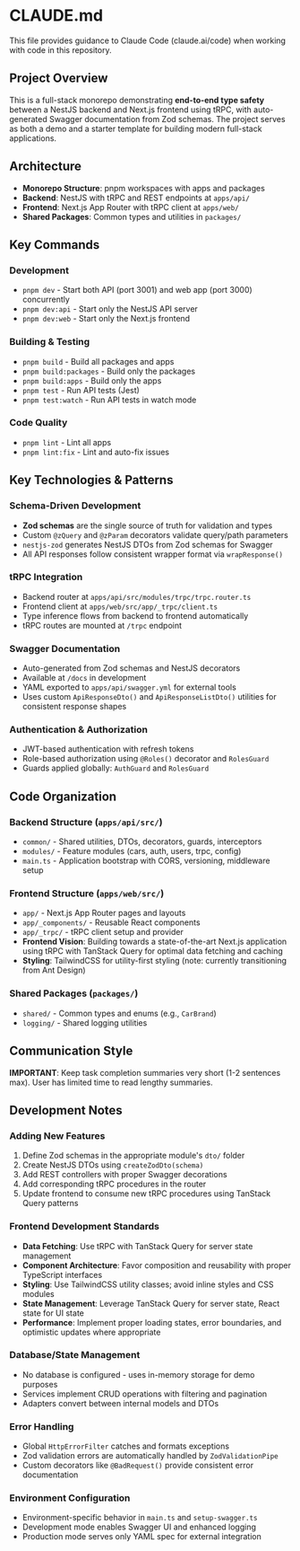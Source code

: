 # CLAUDE.md

This file provides guidance to Claude Code (claude.ai/code) when working with code in this repository.

## Project Overview

This is a full-stack monorepo demonstrating **end-to-end type safety** between a NestJS backend and Next.js frontend using tRPC, with auto-generated Swagger documentation from Zod schemas. The project serves as both a demo and a starter template for building modern full-stack applications.

## Architecture

- **Monorepo Structure**: pnpm workspaces with apps and packages
- **Backend**: NestJS with tRPC and REST endpoints at `apps/api/`
- **Frontend**: Next.js App Router with tRPC client at `apps/web/`
- **Shared Packages**: Common types and utilities in `packages/`

## Key Commands

### Development
- `pnpm dev` - Start both API (port 3001) and web app (port 3000) concurrently
- `pnpm dev:api` - Start only the NestJS API server
- `pnpm dev:web` - Start only the Next.js frontend

### Building & Testing
- `pnpm build` - Build all packages and apps
- `pnpm build:packages` - Build only the packages
- `pnpm build:apps` - Build only the apps
- `pnpm test` - Run API tests (Jest)
- `pnpm test:watch` - Run API tests in watch mode

### Code Quality
- `pnpm lint` - Lint all apps
- `pnpm lint:fix` - Lint and auto-fix issues

## Key Technologies & Patterns

### Schema-Driven Development
- **Zod schemas** are the single source of truth for validation and types
- Custom `@zQuery` and `@zParam` decorators validate query/path parameters
- `nestjs-zod` generates NestJS DTOs from Zod schemas for Swagger
- All API responses follow consistent wrapper format via `wrapResponse()`

### tRPC Integration
- Backend router at `apps/api/src/modules/trpc/trpc.router.ts` 
- Frontend client at `apps/web/src/app/_trpc/client.ts`
- Type inference flows from backend to frontend automatically
- tRPC routes are mounted at `/trpc` endpoint

### Swagger Documentation
- Auto-generated from Zod schemas and NestJS decorators
- Available at `/docs` in development
- YAML exported to `apps/api/swagger.yml` for external tools
- Uses custom `ApiResponseDto()` and `ApiResponseListDto()` utilities for consistent response shapes

### Authentication & Authorization
- JWT-based authentication with refresh tokens
- Role-based authorization using `@Roles()` decorator and `RolesGuard`
- Guards applied globally: `AuthGuard` and `RolesGuard`

## Code Organization

### Backend Structure (`apps/api/src/`)
- `common/` - Shared utilities, DTOs, decorators, guards, interceptors
- `modules/` - Feature modules (cars, auth, users, trpc, config)
- `main.ts` - Application bootstrap with CORS, versioning, middleware setup

### Frontend Structure (`apps/web/src/`)
- `app/` - Next.js App Router pages and layouts
- `app/_components/` - Reusable React components  
- `app/_trpc/` - tRPC client setup and provider
- **Frontend Vision**: Building towards a state-of-the-art Next.js application using tRPC with TanStack Query for optimal data fetching and caching
- **Styling**: TailwindCSS for utility-first styling (note: currently transitioning from Ant Design)

### Shared Packages (`packages/`)
- `shared/` - Common types and enums (e.g., `CarBrand`)
- `logging/` - Shared logging utilities

## Communication Style

**IMPORTANT**: Keep task completion summaries very short (1-2 sentences max). User has limited time to read lengthy summaries.

## Development Notes

### Adding New Features
1. Define Zod schemas in the appropriate module's `dto/` folder
2. Create NestJS DTOs using `createZodDto(schema)`
3. Add REST controllers with proper Swagger decorations
4. Add corresponding tRPC procedures in the router
5. Update frontend to consume new tRPC procedures using TanStack Query patterns

### Frontend Development Standards
- **Data Fetching**: Use tRPC with TanStack Query for server state management
- **Component Architecture**: Favor composition and reusability with proper TypeScript interfaces
- **Styling**: Use TailwindCSS utility classes; avoid inline styles and CSS modules
- **State Management**: Leverage TanStack Query for server state, React state for UI state
- **Performance**: Implement proper loading states, error boundaries, and optimistic updates where appropriate

### Database/State Management
- No database is configured - uses in-memory storage for demo purposes
- Services implement CRUD operations with filtering and pagination
- Adapters convert between internal models and DTOs

### Error Handling
- Global `HttpErrorFilter` catches and formats exceptions
- Zod validation errors are automatically handled by `ZodValidationPipe`
- Custom decorators like `@BadRequest()` provide consistent error documentation

### Environment Configuration
- Environment-specific behavior in `main.ts` and `setup-swagger.ts`
- Development mode enables Swagger UI and enhanced logging
- Production mode serves only YAML spec for external integration